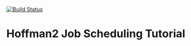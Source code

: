 [![Build Status](https://travis-ci.com/schuang/hoffman2-job-scheduling-tutorial.svg?branch=master)](https://travis-ci.com/schuang/hoffman2-job-scheduling-tutorial)

# Hoffman2 Job Scheduling Tutorial
